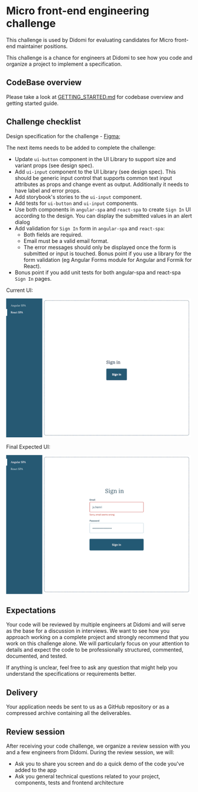 # Micro front-end engineering challenge

This challenge is used by Didomi for evaluating candidates for Micro front-end maintainer positions.

This challenge is a chance for engineers at Didomi to see how you code and organize a project to implement a specification.

## CodeBase overview

Please take a look at [GETTING_STARTED.md](GETTING_STARTED.md) for codebase overview and getting started guide.

## Challenge checklist

Design specification for the challenge - [Figma](https://www.figma.com/file/fYeI82SDeNBcDCOSgWDdfp/Micro-Front-End-Challenge?node-id=0%3A1);

The next items needs to be added to complete the challenge:

- Update `ui-button` component in the UI Library to support size and variant props (see design spec).
- Add `ui-input` component to the UI Library (see design spec). This should be generic input control that supports common text input attributes as props and change event as output. Additionally it needs to have label and error props.
- Add storybook's stories to the `ui-input` component.
- Add tests for `ui-button` and `ui-input` components.
- Use both components in `angular-spa` and `react-spa` to create `Sign In` UI according to the design.
You can display the submitted values in an alert dialog
- Add validation for `Sign In` form in `angular-spa` and `react-spa`:
  - Both fields are required.
  - Email must be a valid email format.
  - The error messages should only be displayed once the form is submitted or input is touched.
  Bonus point if you use a library for the form validation (eg Angular Forms module for Angular and Formik for React).
- Bonus point if you add unit tests for both angular-spa and react-spa `Sign In` pages.

Current UI:

[<img src="challenge-info-assets/current-ui.png" width="500"/>]()

Final Expected UI:

[<img src="challenge-info-assets/expected-ui.png" width="500"/>]()


## Expectations

Your code will be reviewed by multiple engineers at Didomi and will serve as the base for a discussion in interviews.
We want to see how you approach working on a complete project and strongly recommend that you work on this challenge alone. We will particularly focus on your attention to details and expect the code to be professionally structured, commented, documented, and tested.

If anything is unclear, feel free to ask any question that might help you understand the specifications or requirements better.

## Delivery

Your application needs be sent to us as a GitHub repository or as a compressed archive containing all the deliverables.

## Review session

After receiving your code challenge, we organize a review session with you and a few engineers from Didomi. During the review session, we will:

- Ask you to share you screen and do a quick demo of the code you've added to the app
- Ask you general technical questions related to your project, components, tests and frontend architecture
